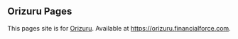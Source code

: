 ## Orizuru Pages

This pages site is for [Orizuru](https://github.com/financialforcedev/orizuru). Available at <https://orizuru.financialforce.com>.

